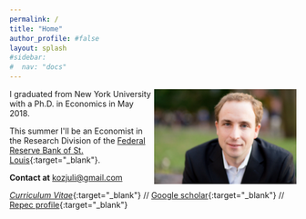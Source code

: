 ```yaml
---
permalink: /
title: "Home"
author_profile: #false
layout: splash
#sidebar:
#  nav: "docs"
---
```


<img style="float: right;" src="/assets/kozjuli.jpg" width="250">


I graduated from New York University with a Ph.D. in Economics in May 2018.

This summer I'll be an Economist in the Research Division of the [Federal Reserve Bank of St. Louis](https://research.stlouisfed.org/){:target="_blank"}.

**Contact at** <kozjuli@gmail.com>

[*Curriculum Vitae*](https://www.dropbox.com/s/52ccq5t0yez8gpq/Kozlowski_cv.pdf){:target="_blank"} // [Google scholar](https://scholar.google.com/citations?user=HJ8wVrQAAAAJ&hl){:target="_blank"} // [Repec profile](https://ideas.repec.org/f/pko790.html){:target="_blank"}